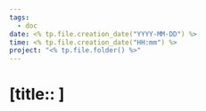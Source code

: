 ```yaml
---
tags: 
  - doc
date: <% tp.file.creation_date("YYYY-MM-DD") %>
time: <% tp.file.creation_date("HH:mm") %>
project: "<% tp.file.folder() %>" 
---
```


# [title:: ]
